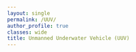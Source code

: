 ```yaml
---
layout: single
permalink: /UUV/
author_profile: true
classes: wide
title: Unmanned Underwater Vehicle (UUV)
---
```


